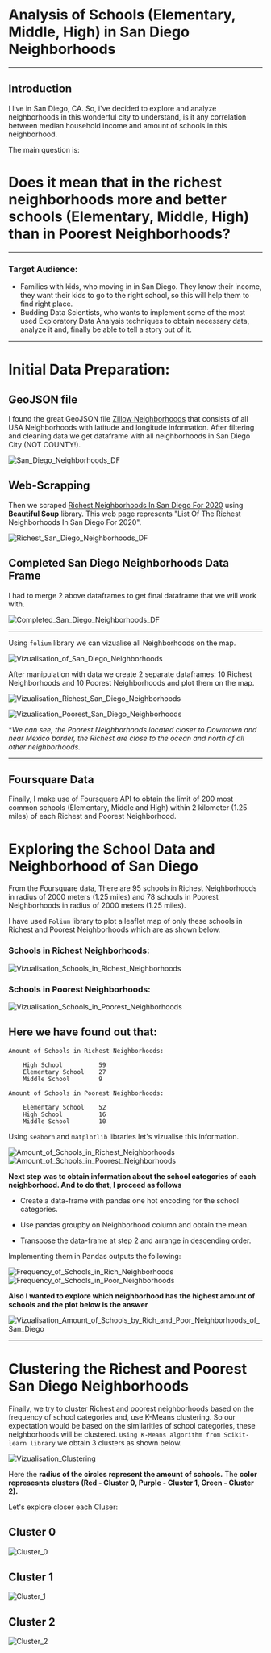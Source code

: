 # Analysis of Schools (Elementary, Middle, High) in San Diego Neighborhoods 

----------------------------------------------------------------------------------------------------------------------------------------

## Introduction

I live in San Diego, CA.
So, i've decided to explore and analyze neighborhoods in this wonderful city to understand, is it any correlation between median household income and amount of schools in this neighborhood.

The main question is:

# Does it mean that in the richest neighborhoods more and better schools (Elementary, Middle, High) than in Poorest Neighborhoods?

---------------------------------------------------------------------------------------------------------------------------------------

### Target Audience:

* Families with kids, who moving in in San Diego. They know their income, they want their kids to go to the right school, so this will help them to find right place.
* Budding Data Scientists, who wants to implement some of the most used Exploratory Data Analysis techniques to
obtain necessary data, analyze it and, finally be able to tell a story out of it.

----------------------------------------------------------------------------------------------------------------------------------------

# Initial Data Preparation:

## GeoJSON file

I found the great GeoJSON file [Zillow Neighborhoods](https://data.opendatasoft.com/explore/dataset/zillow-neighborhoods%40public/information/) that consists of all USA Neighborhoods with latitude and longitude information. 
After filtering and cleaning data we get dataframe with all neighborhoods in San Diego City (NOT COUNTY!).

![San_Diego_Neighborhoods_DF](Images/San_Diego_Neighborhoods_DF.PNG)


## Web-Scrapping 

Then we scraped [Richest Neighborhoods In San Diego For 2020](https://www.homesnacks.net/richest-neighborhoods-in-san-diego-129013/) using **Beautiful Soup** library. This web page represents "List Of The Richest Neighborhoods In San Diego For 2020". 

![Richest_San_Diego_Neighborhoods_DF](Images/Richest_San_Diego_Neighborhoods_DF.PNG)

## Completed San Diego Neighborhoods Data Frame

I had to merge 2 above dataframes to get final dataframe that we will work with.

![Completed_San_Diego_Neighborhoods_DF](Images/Completed_San_Diego_Neighborhoods_DF.PNG)

----------------------------------------------------------------------------------------------------------------------------------------

Using `folium` library we can vizualise all Neighborhoods on the map.

![Vizualisation_of_San_Diego_Neighborhoods](Images/Vizualisation_of_San_Diego_Neighborhoods.PNG)

After manipulation with data we create 2 separate dataframes: 10 Richest Neighborhoods and 10 Poorest Neighborhoods and plot them on the map.

![Vizualisation_Richest_San_Diego_Neighborhoods](Images/Vizualisation_Richest_San_Diego_Neighborhoods.PNG)

![Vizualisation_Poorest_San_Diego_Neighborhoods](Images/Vizualisation_Poorest_San_Diego_Neighborhoods.PNG)

**We can see, the Poorest Neighborhoods located closer to Downtown and near Mexico border, the Richest are close to the ocean and north of all other neighborhoods.*

----------------------------------------------------------------------------------------------------------------------------------------

## Foursquare Data

Finally, I make use of Foursquare API to obtain the limit of 200 most common schools (Elementary, Middle and High) within 2 kilometer (1.25 miles) of each Richest and Poorest Neighborhood.

# Exploring the School Data and Neighborhood of San Diego

From the Foursquare data, There are 95 schools in Richest Neighborhoods in radius of 2000 meters (1.25 miles) and 78 schools in Poorest Neighborhoods in radius of 2000 meters (1.25 miles).

I have used `Folium` library to plot a leaflet map of only these schools in Richest and Poorest Neighborhoods which are as shown below.

### Schools in Richest Neighborhoods:

![Vizualisation_Schools_in_Richest_Neighborhoods](Images/Vizualisation_Schools_in_Richest_Neighborhoods.PNG)

### Schools in Poorest Neighborhoods:

![Vizualisation_Schools_in_Poorest_Neighborhoods](Images/Vizualisation_Schools_in_Poorest_Neighborhoods.PNG)

## Here we have found out that:
```
Amount of Schools in Richest Neighborhoods:

    High School          59
    Elementary School    27
    Middle School        9

Amount of Schools in Poorest Neighborhoods:

    Elementary School    52
    High School          16
    Middle School        10
```

Using `seaborn` and `matplotlib` libraries let's vizualise this information.

![Amount_of_Schools_in_Richest_Neighborhoods](Images/Amount_of_Schools_in_Richest_Neighborhoods.PNG)
![Amount_of_Schools_in_Poorest_Neighborhoods](Images/Amount_of_Schools_in_Poorest_Neighborhoods.PNG)

**Next step was to obtain information about the school categories of each neighborhood. And to do that, I proceed as follows**

* Create a data-frame with pandas one hot encoding for the school categories.

* Use pandas groupby on Neighborhood column and obtain the mean. 

* Transpose the data-frame at step 2 and arrange in descending order.

Implementing them in Pandas outputs the following:

![Frequency_of_Schools_in_Rich_Neighborhoods](Images/Frequency_of_Schools_in_Rich_Neighborhoods.PNG)
![Frequency_of_Schools_in_Poor_Neighborhoods](Images/Frequency_of_Schools_in_Poor_neighborhoods.PNG)

**Also I wanted to explore which neighborhood has the highest amount of schools and the plot below is the answer**

![Vizualisation_Amount_of_Schools_by_Rich_and_Poor_Neighborhoods_of_San_Diego](Images/Vizualisation_Amount_of_Schools_by_Rich_and_Poor_Neighborhoods_of_San_Diego.PNG)

----------------------------------------------------------------------------------------------------------------------------------------

# Clustering the Richest and Poorest San Diego Neighborhoods 

Finally, we try to cluster Richest and poorest neighborhoods based on the frequency of school categories and, use K-Means clustering. So our expectation would be based on the similarities of school categories, these neighborhoods will be clustered. `Using K-Means algorithm from Scikit-learn library` we obtain 3 clusters as shown below.

![Vizualisation_Clustering](Images/Vizualisation_Clustering.PNG)

Here the **radius of the circles represent the amount of schools.** The **color represesnts clusters (Red - Cluster 0, Purple - Cluster 1, Green - Cluster 2).**

Let's explore closer each Cluser:

## Cluster 0

![Cluster_0](Images/Cluster_0.PNG)

## Cluster 1

![Cluster_1](Images/Cluster_1.PNG)

## Cluster 2

![Cluster_2](Images/Cluster_2.PNG)























